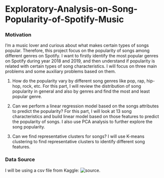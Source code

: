 # Exploratory-Analysis-on-Song-Popularity-of-Spotify-Music

### Motivation

I’m a music lover and curious about what makes certain types of songs popular. Therefore, this project focus on the popularity of songs among different genres on Spotify. I want to firstly identify the most popular genres on Spotify during year 2018 and 2019, and then understand if popularity is related with certain types of song characteristics.
I will focus on three main problems and some auxiliary problems based on them.
1. How do the popularity vary by different song genres like pop, rap, hip-hop, rock, etc.
For this part, I will review the distribution of song popularity in general and also by genres and find the most and least popular genre.

2. Can we perform a linear regression model based on the songs attributes to predict the popularity? For this part, I will look at 13 song characteristics and build linear model based on those features to predict the popularity of songs. I also use PCA analysis to further explore the song popularity.

3. Can we find representative clusters for songs?
I will use K-means clustering to find representative clusters to identify different song features.

### Data Source
I will be using a csv file from Kaggle: ![source](https://www.kaggle.com/zaheenhamidani/ultimate-spotify-tracks-db).
